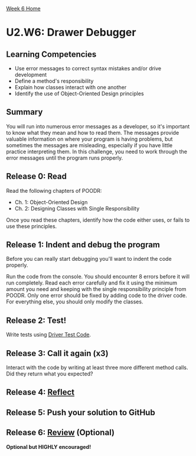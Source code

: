[Week 6 Home](../)

# U2.W6: Drawer Debugger

## Learning Competencies
- Use error messages to correct syntax mistakes and/or drive development
- Define a method's responsibility
- Explain how classes interact with one another
- Identify the use of Object-Oriented Design principles

## Summary

You will run into numerous error messages as a developer, so it's important to know what they mean and how to read them. The messages provide valuable information on where your program is having problems, but sometimes the messages are misleading, especially if you have little practice interpreting them. In this challenge, you need to work through the error messages until the program runs properly.

## Release 0: Read
Read the following chapters of POODR:
- Ch. 1: Object-Oriented Design
- Ch. 2: Designing Classes with Single Responsibility

Once you read these chapters, identify how the code either uses, or fails to use these principles.

## Release 1: Indent and debug the program
Before you can really start debugging you'll want to indent the code properly.

Run the code from the console. You should encounter 8 errors before it will run completely. Read each error carefully and fix it using the minimum amount you need and keeping with the single responsibility principle from POODR. Only one error should be fixed by adding code to the driver code. For everything else, you should only modify the classes.

## Release 2: Test!
Write tests using [Driver Test Code](https://github.com/Devbootcamp/phase-0-handbook/blob/master/coding-references/driver-code.md).

## Release 3: Call it again (x3)
Interact with the code by writing at least three more different method calls. Did they return what you expected?

## Release 4: [Reflect](https://github.com/Devbootcamp/phase-0-handbook/blob/master/coding-references/reflection-guidelines.md)

## Release 5: Push your solution to GitHub

## Release 6: [Review](https://github.com/Devbootcamp/phase-0-handbook/blob/master/coding-references/review.md) (Optional)
**Optional but HIGHLY encouraged!**
